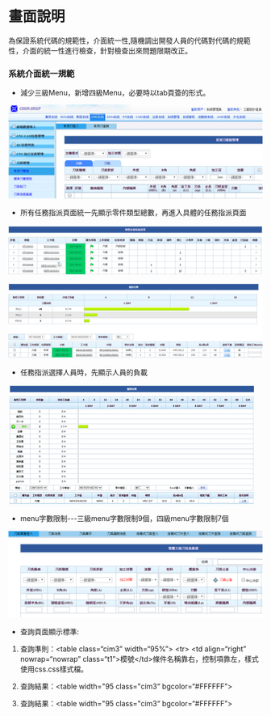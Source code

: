 # 畫面說明

為保證系統代碼的規範性，介面統一性,隨機調出開發人員的代碼對代碼的規範性，介面的統一性進行檢查，針對檢查出來問題限期改正。

### 系統介面統一規範

* 減少三級Menu，新增四級Menu，必要時以tab頁簽的形式。

![](/assets/project-ui5.png)

* 所有任務指派頁面統一先顯示零件類型總數，再進入具體的任務指派頁面

![](/assets/project-ui6.png)

![](/assets/project-ui7.png)

* 任務指派選擇人員時，先顯示人員的負載

![](/assets/project-ui4.png)

* menu字數限制---三級menu字數限制9個，四級menu字數限制7個

![](/assets/project-ui9.png)

* 查詢頁面顯示標準:

1. 查詢準則：&lt;table class=“cim3” width=“95%”&gt; &lt;tr&gt; &lt;td align=“right” nowrap=“nowrap” class=“t1”&gt;模號&lt;/td&gt;條件名稱靠右，控制項靠左，樣式使用css.css樣式檔。
2. 查詢結果：&lt;table  width="95 class="cim3“  bgcolor=“\#FFFFFF”&gt;

1. 查詢結果：&lt;table  width="95 class="cim3“  bgcolor=“\#FFFFFF”&gt;



